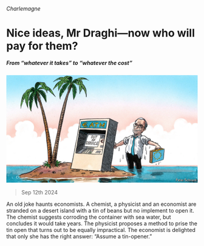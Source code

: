 ###### Charlemagne

# Nice ideas, Mr Draghi—now who will pay for them? 

##### From “whatever it takes” to “whatever the cost” 

![image](images/20240914_EUD000.jpg) 

> Sep 12th 2024 

An old joke haunts economists. A chemist, a physicist and an economist are stranded on a desert island with a tin of beans but no implement to open it. The chemist suggests corroding the container with sea water, but concludes it would take years. The physicist proposes a method to prise the tin open that turns out to be equally impractical. The economist is delighted that only she has the right answer: “Assume a tin-opener.”

